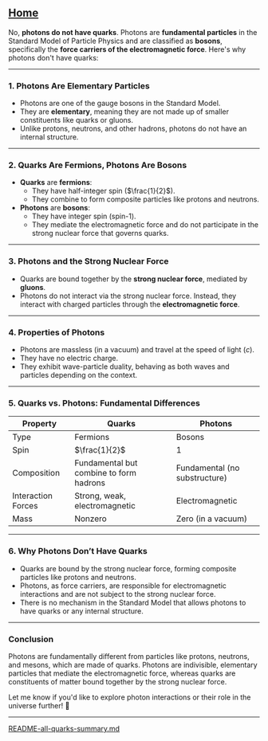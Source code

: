 [Home](https://t2m.io/VwvDcuw)
---

No, **photons do not have quarks**. Photons are **fundamental particles** in the Standard Model of Particle Physics and are classified as **bosons**, specifically the **force carriers of the electromagnetic force**. Here's why photons don't have quarks:

---

### **1. Photons Are Elementary Particles**
- Photons are one of the gauge bosons in the Standard Model.
- They are **elementary**, meaning they are not made up of smaller constituents like quarks or gluons.
- Unlike protons, neutrons, and other hadrons, photons do not have an internal structure.

---

### **2. Quarks Are Fermions, Photons Are Bosons**
- **Quarks** are **fermions**:
  - They have half-integer spin ($\frac{1}{2}$).
  - They combine to form composite particles like protons and neutrons.
- **Photons** are **bosons**:
  - They have integer spin (spin-1).
  - They mediate the electromagnetic force and do not participate in the strong nuclear force that governs quarks.

---

### **3. Photons and the Strong Nuclear Force**
- Quarks are bound together by the **strong nuclear force**, mediated by **gluons**.
- Photons do not interact via the strong nuclear force. Instead, they interact with charged particles through the **electromagnetic force**.

---

### **4. Properties of Photons**
- Photons are massless (in a vacuum) and travel at the speed of light ($c$).
- They have no electric charge.
- They exhibit wave-particle duality, behaving as both waves and particles depending on the context.

---

### **5. Quarks vs. Photons: Fundamental Differences**
| Property            | Quarks                     | Photons                 |
|---------------------|----------------------------|-------------------------|
| Type                | Fermions                  | Bosons                  |
| Spin                | $\frac{1}{2}$         | 1                       |
| Composition         | Fundamental but combine to form hadrons | Fundamental (no substructure) |
| Interaction Forces  | Strong, weak, electromagnetic | Electromagnetic         |
| Mass                | Nonzero                   | Zero (in a vacuum)      |

---

### **6. Why Photons Don’t Have Quarks**
- Quarks are bound by the strong nuclear force, forming composite particles like protons and neutrons.
- Photons, as force carriers, are responsible for electromagnetic interactions and are not subject to the strong nuclear force.
- There is no mechanism in the Standard Model that allows photons to have quarks or any internal structure.

---

### **Conclusion**
Photons are fundamentally different from particles like protons, neutrons, and mesons, which are made of quarks. Photons are indivisible, elementary particles that mediate the electromagnetic force, whereas quarks are constituents of matter bound together by the strong nuclear force. 

Let me know if you'd like to explore photon interactions or their role in the universe further! 🚀


---

[README-all-quarks-summary.md](https://t2m.io/nbeEDEq)
